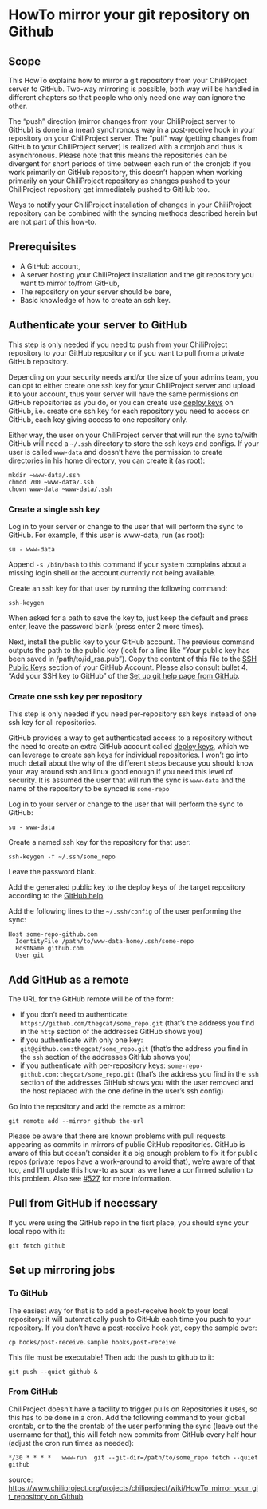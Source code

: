 HowTo mirror your git repository on Github
==========================================

Scope
-----

This HowTo explains how to mirror a git repository from your ChiliProject server to GitHub. Two-way mirroring is possible, both way will be handled in different chapters so that people who only need one way can ignore the other.

The “push” direction (mirror changes from your ChiliProject server to GitHub) is done in a (near) synchronous way in a post-receive hook in your repository on your ChiliProject server. The “pull” way (getting changes from GitHub to your ChiliProject server) is realized with a cronjob and thus is asynchronous. Please note that this means the repositories can be divergent for short periods of time between each run of the cronjob if you work primarily on GitHub repository, this doesn’t happen when working primarily on your ChiliProject repository as changes pushed to your ChiliProject repository get immediately pushed to GitHub too.

Ways to notify your ChiliProject installation of changes in your ChiliProject repository can be combined with the syncing methods described herein but are not part of this how-to.

Prerequisites
-------------

-   A GitHub account,
-   A server hosting your ChiliProject installation and the git repository you want to mirror to/from GitHub,
-   The repository on your server should be bare,
-   Basic knowledge of how to create an ssh key.

Authenticate your server to GitHub
----------------------------------

This step is only needed if you need to push from your ChiliProject repository to your GitHub repository or if you want to pull from a private GitHub repository.

Depending on your security needs and/or the size of your admins team, you can opt to either create one ssh key for your ChiliProject server and upload it to your account, thus your server will have the same permissions on GitHub repositories as you do, or you can create use [deploy keys][] on GitHub, i.e. create one ssh key for each repository you need to access on GitHub, each key giving access to one repository only.

Either way, the user on your ChiliProject server that will run the sync to/with GitHub will need a `~/.ssh` directory to store the ssh keys and configs. If your user is called `www-data` and doesn’t have the permission to create directories in his home directory, you can create it (as root):

    mkdir ~www-data/.ssh
    chmod 700 ~www-data/.ssh
    chown www-data ~www-data/.ssh

### Create a single ssh key

Log in to your server or change to the user that will perform the sync to GitHub. For example, if this user is www-data, run (as root):

    su - www-data

Append `-s /bin/bash` to this command if your system complains about a missing login shell or the account currently not being available.

Create an ssh key for that user by running the following command:

    ssh-keygen

When asked for a path to save the key to, just keep the default and press enter, leave the password blank (press enter 2 more times).

Next, install the public key to your GitHub account. The previous command outputs the path to the public key (look for a line like “Your public key has been saved in /path/to/id\_rsa.pub”). Copy the content of this file to the [SSH Public Keys][] section of your GitHub Account. Please also consult bullet 4. “Add your SSH key to GitHub” of the [Set up git help page from GitHub][].

### Create one ssh key per repository

This step is only needed if you need per-repository ssh keys instead of one ssh key for all repositories.

GitHub provides a way to get authenticated access to a repository without the need to create an extra GitHub account called [deploy keys][], which we can leverage to create ssh keys for individual repositories. I won’t go into much detail about the why of the different steps because you should know your way around ssh and linux good enough if you need this level of security. It is assumed the user that will run the sync is `www-data` and the name of the repository to be synced is `some-repo`

Log in to your server or change to the user that will perform the sync to GitHub:

    su - www-data

Create a named ssh key for the repository for that user:

    ssh-keygen -f ~/.ssh/some_repo

Leave the password blank.

Add the generated public key to the deploy keys of the target repository according to the [GitHub help][].

Add the following lines to the `~/.ssh/config` of the user performing the sync:

    Host some-repo-github.com
      IdentityFile /path/to/www-data-home/.ssh/some-repo
      HostName github.com
      User git

Add GitHub as a remote
----------------------

The URL for the GitHub remote will be of the form:

-   if you don’t need to authenticate: `https://github.com/thegcat/some_repo.git` (that’s the address you find in the `http` section of the addresses GitHub shows you)
-   if you authenticate with only one key: `git@github.com:thegcat/some_repo.git` (that’s the address you find in the `ssh` section of the addresses GitHub shows you)
-   if you authenticate with per-repository keys: `some-repo-github.com:thegcat/some_repo.git` (that’s the address you find in the `ssh` section of the addresses GitHub shows you with the user removed and the host replaced with the one define in the user’s ssh config)

Go into the repository and add the remote as a mirror:

    git remote add --mirror github the-url

Please be aware that there are known problems with pull requests appearing as commits in mirrors of public GitHub repositories. GitHub is aware of this but doesn’t consider it a big enough problem to fix it for public repos (private repos have a work-around to avoid that), we’re aware of that too, and I’ll update this how-to as soon as we have a confirmed solution to this problem. Also see [\#527][] for more information.

Pull from GitHub if necessary
-----------------------------

If you were using the GitHub repo in the fisrt place, you should sync your local repo with it:

    git fetch github

Set up mirroring jobs
---------------------

### To GitHub

The easiest way for that is to add a post-receive hook to your local repository: it will automatically push to GitHub each time you push to your repository. If you don’t have a post-receive hook yet, copy the sample over:

    cp hooks/post-receive.sample hooks/post-receive

This file must be executable! Then add the push to github to it:

    git push --quiet github &

### From GitHub

ChiliProject doesn’t have a facility to trigger pulls on Repositories it uses, so this has to be done in a cron. Add the following command to your global crontab, or to the the crontab of the user performing the sync (leave out the username for that), this will fetch new commits from GitHub every half hour (adjust the cron run times as needed):

    */30 * * * *   www-run  git --git-dir=/path/to/some_repo fetch --quiet github

source: https://www.chiliproject.org/projects/chiliproject/wiki/HowTo_mirror_your_git_repository_on_Github

  [deploy keys]: http://help.github.com/deploy-keys/
  [SSH Public Keys]: https://github.com/account/ssh
  [Set up git help page from GitHub]: http://help.github.com/linux-set-up-git/#_set_up_ssh_keys
  [deploy keys]: http://help.github.com/deploy-keys/
  [GitHub help]: http://help.github.com/deploy-keys/#how_do_i_add_my_deploy_key
  [\#527]: https://www.chiliproject.org/issues/527 "pulling garbage revisions from github (Closed)"
